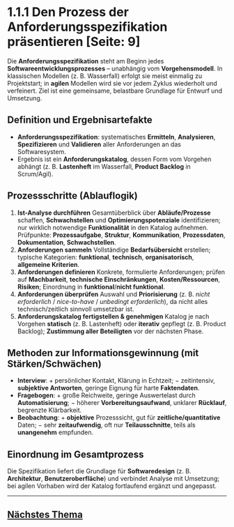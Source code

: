 # 1.1.1 Den Prozess der Anforderungsspezifikation präsentieren [Seite: 9]

Die **Anforderungsspezifikation** steht am Beginn jedes **Softwareentwicklungsprozesses** – unabhängig vom **Vorgehensmodell**. In klassischen Modellen (z. B. Wasserfall) erfolgt sie meist einmalig zu Projektstart; in **agilen** Modellen wird sie vor jedem Zyklus wiederholt und verfeinert. Ziel ist eine gemeinsame, belastbare Grundlage für Entwurf und Umsetzung. 

## Definition und Ergebnisartefakte

* **Anforderungsspezifikation**: systematisches **Ermitteln**, **Analysieren**, **Spezifizieren** und **Validieren** aller Anforderungen an das Softwaresystem.
* Ergebnis ist ein **Anforderungskatalog**, dessen Form vom Vorgehen abhängt (z. B. **Lastenheft** im Wasserfall, **Product Backlog** in Scrum/Agil). 

## Prozessschritte (Ablauflogik)

1. **Ist-Analyse durchführen**
   Gesamtüberblick über **Abläufe/Prozesse** schaffen, **Schwachstellen** und **Optimierungspotenziale** identifizieren; nur wirklich notwendige **Funktionalität** in den Katalog aufnehmen. Prüfpunkte: **Prozessaufgabe**, **Struktur**, **Kommunikation**, **Prozessdaten**, **Dokumentation**, **Schwachstellen**. 
2. **Anforderungen sammeln**
   Vollständige **Bedarfsübersicht** erstellen; typische Kategorien: **funktional**, **technisch**, **organisatorisch**, **allgemeine Kriterien**. 
3. **Anforderungen definieren**
   Konkrete, formulierte Anforderungen; prüfen auf **Machbarkeit**, **technische Einschränkungen**, **Kosten/Ressourcen**, **Risiken**; Einordnung in **funktional**/**nicht funktional**. 
4. **Anforderungen überprüfen**
   Auswahl und **Priorisierung** (z. B. *nicht erforderlich* / *nice-to-have* / *unbedingt erforderlich*), da nicht alles technisch/zeitlich sinnvoll umsetzbar ist. 
5. **Anforderungskatalog fertigstellen & genehmigen**
   Katalog je nach Vorgehen **statisch** (z. B. Lastenheft) oder **iterativ** gepflegt (z. B. Product Backlog); **Zustimmung aller Beteiligten** vor der nächsten Phase. 

## Methoden zur Informationsgewinnung (mit Stärken/Schwächen)

* **Interview**: + persönlicher Kontakt, Klärung in Echtzeit; − zeitintensiv, **subjektive Antworten**, geringe Eignung für harte **Faktendaten**. 
* **Fragebogen**: + große Reichweite, geringe Auswertelast durch **Automatisierung**; − höherer **Vorbereitungsaufwand**, unklarer **Rücklauf**, begrenzte Klärbarkeit. 
* **Beobachtung**: + **objektive** Prozesssicht, gut für **zeitliche/quantitative** Daten; − sehr **zeitaufwendig**, oft nur **Teilausschnitte**, teils als **unangenehm** empfunden. 

## Einordnung im Gesamtprozess

Die Spezifikation liefert die Grundlage für **Softwaredesign** (z. B. **Architektur**, **Benutzeroberfläche**) und verbindet Analyse mit Umsetzung; bei agilen Vorhaben wird der Katalog fortlaufend ergänzt und angepasst. 

---

<!-- 1.1.2 Arbeitsabläufe und Geschäftsprozesse im Rahmen einer Ist-Analyse beschreiben -->
## [Nächstes Thema](1.1.2_Arbeitsablaeufe_und_Geschaeftsprozesse_im_Rahmen_einer_Ist-Analyse_beschreiben.md)